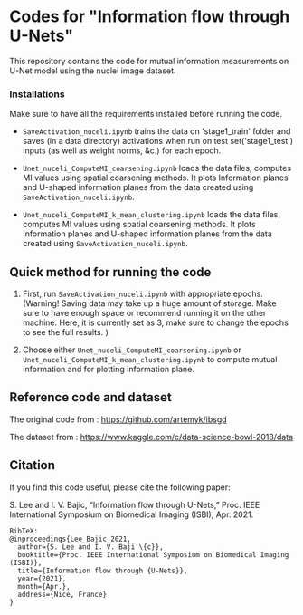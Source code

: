 # **Codes for "Information flow through U-Nets"**

This repository contains the code for mutual information measurements on U-Net model using the nuclei image dataset.


### **Installations**

Make sure to have all the requirements installed before running the code. 

* `SaveActivation_nuceli.ipynb` trains the data on 'stage1_train' folder and saves (in a data directory) activations when run on test set('stage1_test') inputs (as well as weight norms, &c.) for each epoch.

* `Unet_nuceli_ComputeMI_coarsening.ipynb` loads the data files, computes MI values using spatial coarsening methods. It plots Information planes and U-shaped information planes from the data created using  `SaveActivation_nuceli.ipynb`.

* `Unet_nuceli_ComputeMI_k_mean_clustering.ipynb` loads the data files, computes MI values using spatial coarsening methods. It plots Information planes and U-shaped information planes from the data created using `SaveActivation_nuceli.ipynb`.


## **Quick method for running the code**

1. First, run `SaveActivation_nuceli.ipynb` with appropriate epochs. (Warning! Saving data may take up a huge amount of storage. Make sure to have enough space or recommend running it on the other machine. Here, it is currently set as 3, make sure to change the epochs to see the full results. )

2. Choose either `Unet_nuceli_ComputeMI_coarsening.ipynb` or `Unet_nuceli_ComputeMI_k_mean_clustering.ipynb` to compute mutual information and for plotting information plane.



## **Reference code and dataset**

The original code from : https://github.com/artemyk/ibsgd 

The dataset from : https://www.kaggle.com/c/data-science-bowl-2018/data


## **Citation**

If you find this code useful, please cite the following paper:

S. Lee and I. V. Bajic, “Information flow through U-Nets,” Proc. IEEE International Symposium on Biomedical Imaging (ISBI), Apr. 2021.

 
```
BibTeX:
@inproceedings{Lee_Bajic_2021,
  author={S. Lee and I. V. Baji'\{c}},
  booktitle={Proc. IEEE International Symposium on Biomedical Imaging (ISBI)},
  title={Information flow through {U-Nets}},
  year={2021},
  month={Apr.},
  address={Nice, France}
}
```


